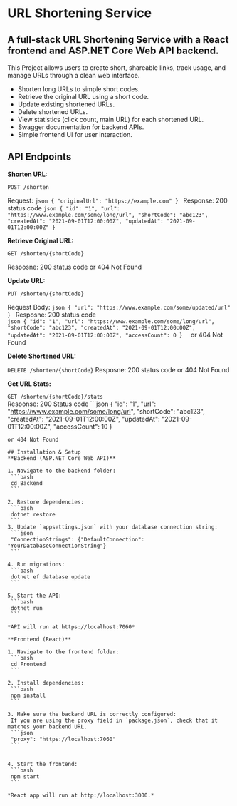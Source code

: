 # URL Shortening Service

## A full-stack URL Shortening Service with a React frontend and ASP.NET Core Web API backend. 

This Project allows users to create short, shareable links, track usage, and manage URLs through a clean web interface.
* Shorten long URLs to simple short codes.
* Retrieve the original URL using a short code.
* Update existing shortened URLs.
* Delete shortened URLs.
* View statistics (click count, main URL) for each shortened URL.
* Swagger documentation for backend APIs.
* Simple frontend UI for user interaction.

## API Endpoints

**Shorten URL:**

  ```POST /shorten```

  Request:
    ```json
    {
    "originalUrl": "https://example.com"
   }
    ```
  Response:
  200 status code
    ```json
    {
    "id": "1",
    "url": "https://www.example.com/some/long/url",
   "shortCode": "abc123",
   "createdAt": "2021-09-01T12:00:00Z",
   "updatedAt": "2021-09-01T12:00:00Z"
    }
    ```

**Retrieve Original URL:**

  ```GET /shorten/{shortCode}```

  Resposne:
  200 status code or 404 Not Found 

**Update URL:**

  ```PUT /shorten/{shortCode}```

  Request Body:
    ```json
    {
      "url": "https://www.example.com/some/updated/url"
    }
    ```
  Resposne:
  200 status code   
    ```json
    {
    "id": "1",
    "url": "https://www.example.com/some/long/url",
    "shortCode": "abc123",
    "createdAt": "2021-09-01T12:00:00Z",
    "updatedAt": "2021-09-01T12:00:00Z",
    "accessCount": 0
    } 
    ```
  or 404 Not Found 

**Delete Shortened URL:**

  ```DELETE /shorten/{shortCode}```
  Resposne:
  200 status code or 404 Not Found 

**Get URL Stats:**

  ```GET /shorten/{shortCode}/stats```  
  Response:
  200 Status code
    ```json
    {
    "id": "1",
    "url": "https://www.example.com/some/long/url",
    "shortCode": "abc123",
    "createdAt": "2021-09-01T12:00:00Z",
    "updatedAt": "2021-09-01T12:00:00Z",
    "accessCount": 10
   }
   ```
  or 404 Not Found

## Installation & Setup
**Backend (ASP.NET Core Web API)**

1. Navigate to the backend folder:
    ```bash 
    cd Backend
    ```

2. Restore dependencies:
    ```bash
    dotnet restore
    ```
3. Update `appsettings.json` with your database connection string:
    ```json
    "ConnectionStrings": {"DefaultConnection": "YourDatabaseConnectionString"}
    ```

4. Run migrations:
    ```bash
    dotnet ef database update
    ```

5. Start the API:
    ```bash
    dotnet run
    ```

*API will run at https://localhost:7060* 

**Frontend (React)**

1. Navigate to the frontend folder:
    ```bash
    cd Frontend
    ```

2. Install dependencies:
    ```bash
    npm install
    ```

3. Make sure the backend URL is correctly configured:
    If you are using the proxy field in `package.json`, check that it matches your backend URL.
    ```json
    "proxy": "https://localhost:7060"
    ```


4. Start the frontend:
    ```bash
    npm start
    ```

*React app will run at http://localhost:3000.*

